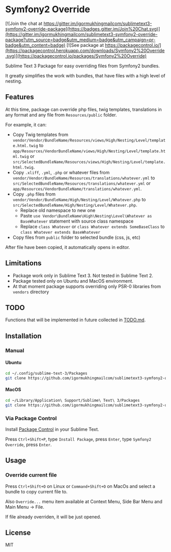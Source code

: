 # Symfony2 Override

[![Join the chat at https://gitter.im/igormukhingmailcom/sublimetext3-symfony2-override-package](https://badges.gitter.im/Join%20Chat.svg)](https://gitter.im/igormukhingmailcom/sublimetext3-symfony2-override-package?utm_source=badge&utm_medium=badge&utm_campaign=pr-badge&utm_content=badge)
[![See package at https://packagecontrol.io/](https://packagecontrol.herokuapp.com/downloads/Symfony2%20Override.svg)](https://packagecontrol.io/packages/Symfony2%20Override)

Sublime Text 3 Package for easy overriding files from Symfony2 bundles.

It greatly simplifies the work with bundles, that have files with a high level of nesting.

## Features

At this time, package can override php files, twig templates, translations in any format and any file from `Resources/public` folder.

For example, it can:
- Copy Twig templates from `vendor/Vendor/BundleName/Resources/views/High/Nesting/Level/template.html.twig` to `app/Resources/VendorBundleName/views/High/Nesting/Level/template.html.twig` or `src/SelectedBundleName/Resources/views/High/Nesting/Level/template.html.twig`.
- Copy `.xliff`, `.yml`, `.php` or whatever files from `vendor/Vendor/BundleName/Resources/translations/whatever.yml` to `src/SelectedBundleName/Resources/translations/whatever.yml` or `app/Resources/VendorBundleName/translations/whatever.yml`.
- Copy `.php` files from `vendor/Vendor/BundleName/High/Nesting/Level/Whatever.php` to `src/SelectedBundleName/High/Nesting/Level/Whatever.php`.
  - Replace old namespace to new one
  - Paste `use Vendor\BundleName\High\Nesting\Level\Whatever as BaseWhatever` statement with source class namespace
  - Replace `class Whatever` or `class Whatever extends SomeBaseClass` to `class Whatever extends BaseWhatever`
- Copy files from `public` folder to selected bundle (css, js, etc)

After file have been copied, it automatically opens in editor.

## Limitations

- Package work only in Sublime Text 3. Not tested in Sublime Text 2.
- Package tested only on Ubuntu and MacOS environment.
- At that moment package supports overriding only PSR-0 libraries from `vendors` directory

## TODO

Functions that will be implemented in future collected in
[TODO.md](https://github.com/igormukhingmailcom/sublimetext3-symfony2-override-package/blob/master/TODO.md).

## Installation

### Manual

#### Ubuntu

```bash
cd ~/.config/sublime-text-3/Packages
git clone https://github.com/igormukhingmailcom/sublimetext3-symfony2-override-package.git "Symfony2 Override"
```

#### MacOS

```bash
cd ~/Library/Application\ Support/Sublime\ Text\ 3/Packages
git clone https://github.com/igormukhingmailcom/sublimetext3-symfony2-override-package.git "Symfony2 Override"
```

### Via Package Control

Install [Package Control](https://packagecontrol.io/installation) in your Sublime Text.

Press `Ctrl+Shift+P`, type `Install Package`, press `Enter`, type `Symfony2 Override`, press `Enter`.

## Usage

### Override current file

Press `Ctrl+Shift+O` on Linux 
or `Command+Shift+O` on MacOs
and select a bundle to copy current file to.

Also `Override...` menu item available at Context Menu, Side Bar Menu and Main Menu -> File.

If file already overriden, it will be just opened.

## License

MIT
